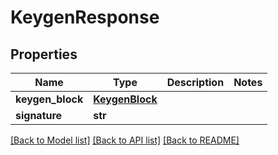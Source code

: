 # KeygenResponse

## Properties
Name | Type | Description | Notes
------------ | ------------- | ------------- | -------------
**keygen_block** | [**KeygenBlock**](KeygenBlock.md) |  | 
**signature** | **str** |  | 

[[Back to Model list]](../README.md#documentation-for-models) [[Back to API list]](../README.md#documentation-for-api-endpoints) [[Back to README]](../README.md)

